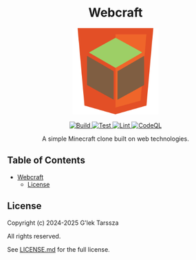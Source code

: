 <h1 id="webcraft" align="center">
    Webcraft
</h1>
<p align="center">
    <img src="https://github.com/glektarssza/webcraft/raw/main/logo.svg" alt="Logo" width="200" />
</p>
<p align="center">
    <a href="https://github.com/glektarssza/webcraft/actions/workflows/build.yaml">
        <img src="https://github.com/glektarssza/webcraft/actions/workflows/build.yaml/badge.svg" alt="Build" />
    </a>
    <a href="https://github.com/glektarssza/webcraft/actions/workflows/test.yaml">
        <img src="https://github.com/glektarssza/webcraft/actions/workflows/test.yaml/badge.svg" alt="Test" />
    </a>
    <a href="https://github.com/glektarssza/webcraft/actions/workflows/lint.yaml">
        <img src="https://github.com/glektarssza/webcraft/actions/workflows/lint.yaml/badge.svg" alt="Lint" />
    </a>
    <a href="https://github.com/glektarssza/webcraft/actions/workflows/codeql.yaml">
        <img src="https://github.com/glektarssza/webcraft/actions/workflows/codeql.yaml/badge.svg" alt="CodeQL" />
    </a>
</p>
<p  align="center">
    A simple Minecraft clone built on web technologies.
</p>

## Table of Contents ##

* [Webcraft](#webcraft)
    * [License](#license)

## License ##

Copyright (c) 2024-2025 G'lek Tarssza

All rights reserved.

See [LICENSE.md](LICENSE.md) for the full license.
